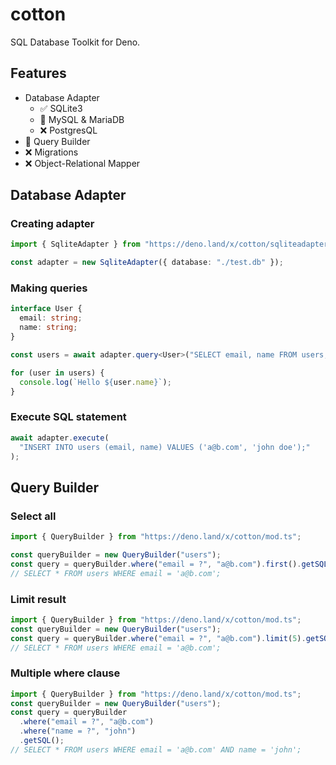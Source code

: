 # cotton

SQL Database Toolkit for Deno.

## Features

- Database Adapter
  - ✅ SQLite3
  - 🚧 MySQL & MariaDB
  - ❌ PostgresQL
- 🚧 Query Builder
- ❌ Migrations
- ❌ Object-Relational Mapper

## Database Adapter

### Creating adapter

```ts
import { SqliteAdapter } from "https://deno.land/x/cotton/sqliteadapter.ts";

const adapter = new SqliteAdapter({ database: "./test.db" });
```

### Making queries

```ts
interface User {
  email: string;
  name: string;
}

const users = await adapter.query<User>("SELECT email, name FROM users;");

for (user in users) {
  console.log(`Hello ${user.name}`);
}
```

### Execute SQL statement

```ts
await adapter.execute(
  "INSERT INTO users (email, name) VALUES ('a@b.com', 'john doe');"
);
```

## Query Builder

### Select all

```ts
import { QueryBuilder } from "https://deno.land/x/cotton/mod.ts";

const queryBuilder = new QueryBuilder("users");
const query = queryBuilder.where("email = ?", "a@b.com").first().getSQL();
// SELECT * FROM users WHERE email = 'a@b.com';
```

### Limit result

```ts
import { QueryBuilder } from "https://deno.land/x/cotton/mod.ts";
const queryBuilder = new QueryBuilder("users");
const query = queryBuilder.where("email = ?", "a@b.com").limit(5).getSQL();
// SELECT * FROM users WHERE email = 'a@b.com';
```

### Multiple where clause

```ts
import { QueryBuilder } from "https://deno.land/x/cotton/mod.ts";
const queryBuilder = new QueryBuilder("users");
const query = queryBuilder
  .where("email = ?", "a@b.com")
  .where("name = ?", "john")
  .getSQL();
// SELECT * FROM users WHERE email = 'a@b.com' AND name = 'john';
```
